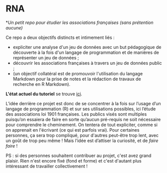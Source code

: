 # RNA
**Un petit repo pour étudier les associations françaises (sans prétention aucune)*

Ce repo a deux objectifs distincts et intimement liés :
+ expliciter une analyse d'un jeu de données avec un but pédagogique de découverte à la fois d'un langage de programmation et de manières de représenter un jeu de données ;
+ découvrir les associations françaises à travers un jeu de données public ;
+ (un objectif collatéral est de promouvoir l'utilisation du langage Markdown pour la prise de notes et la rédaction de travaux de recherche en R Markdown).

**L'état actuel du tutoriel** se trouve  [ici](RNA.md).

L’idée derrière ce projet est donc de se concentrer à la fois sur l’usage d’un langage de programmation (R) et sur ses utilisations possibles, ici l’étude des associations loi 1901 françaises. Les publics visés sont multiples puisqu’on essaiera de faire en sorte qu’aucun pré-requis ne soit nécessaire pour comprendre le cheminement. On tentera de tout expliciter, comme si on apprenait en l'écrivant (ce qui est parfois vrai). Pour certaines personnes, ça sera trop compliqué, pour d'autres peut-être trop lent, avec un goût de trop peu même ! Mais l’idée est d’attiser la curiosité, et de *faire faire* !

PS : si des personnes souhaitent contribuer au projet, c'est avez grand plaisir. Rien n'est encore fixé (fond et forme) et c'est d'autant plus intéressant de travailler collectivement !
